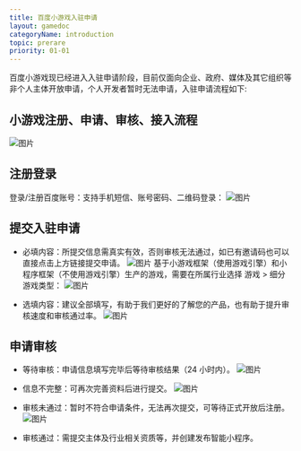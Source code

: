 ```yaml
---
title: 百度小游戏入驻申请
layout: gamedoc
categoryName: introduction
topic: prerare
priority: 01-01
---
```


百度小游戏现已经进入入驻申请阶段，目前仅面向企业、政府、媒体及其它组织等非个人主体开放申请，个人开发者暂时无法申请，入驻申请流程如下:

## 小游戏注册、申请、审核、接入流程
 ![图片](/img/introduction/apply01.png)

## 注册登录
登录/注册百度账号：支持手机短信、账号密码、二维码登录：
 ![图片](/img/introduction/apply02.png)

## 提交入驻申请
- 必填内容：所提交信息需真实有效，否则审核无法通过，如已有邀请码也可以直接点击上方链接提交申请。
 ![图片](/img/introduction/apply03.png)
 基于小游戏框架（使用游戏引擎）和小程序框架（不使用游戏引擎）生产的游戏，需要在所属行业选择 游戏 > 细分游戏类型：
 ![图片](/img/introduction/newadd07.png)

- 选填内容：建议全部填写，有助于我们更好的了解您的产品，也有助于提升审核速度和审核通过率。
 ![图片](/img/introduction/apply04.png)

## 申请审核
- 等待审核：申请信息填写完毕后等待审核结果（24 小时内）。
 ![图片](/img/introduction/apply05.png)

- 信息不完整：可再次完善资料后进行提交。
 ![图片](/img/introduction/apply06.png)

- 审核未通过：暂时不符合申请条件，无法再次提交，可等待正式开放后注册。
 ![图片](/img/introduction/apply07.png)

- 审核通过：需提交主体及行业相关资质等，并创建发布智能小程序。